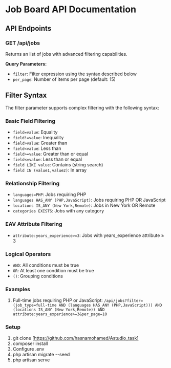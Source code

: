 # Job Board API Documentation

## API Endpoints

### GET /api/jobs

Returns an list of jobs with advanced filtering capabilities.

**Query Parameters:**
- `filter`: Filter expression using the syntax described below
- `per_page`: Number of items per page (default: 15)

## Filter Syntax

The filter parameter supports complex filtering with the following syntax:

### Basic Field Filtering
- `field=value`: Equality
- `field!=value`: Inequality
- `field>value`: Greater than
- `field<value`: Less than
- `field>=value`: Greater than or equal
- `field<=value`: Less than or equal
- `field LIKE value`: Contains (string search)
- `field IN (value1,value2)`: In array

### Relationship Filtering
- `languages=PHP`: Jobs requiring PHP
- `languages HAS_ANY (PHP,JavaScript)`: Jobs requiring PHP OR JavaScript
- `locations IS_ANY (New York,Remote)`: Jobs in New York OR Remote
- `categories EXISTS`: Jobs with any category

### EAV Attribute Filtering
- `attribute:years_experience>=3`: Jobs with years_experience attribute ≥ 3

### Logical Operators
- `AND`: All conditions must be true
- `OR`: At least one condition must be true
- `()`: Grouping conditions

### Examples

1. Full-time jobs requiring PHP or JavaScript:
   `/api/jobs?filter=(job_type=full-time AND (languages HAS_ANY (PHP,JavaScript))) AND (locations IS_ANY (New York,Remote)) AND attribute:years_experience>=3&per_page=10`

### Setup
1. git clone [https://github.com/hasnamohamed/Astudio_task]
2. composer install
3. Configure .env
4. php artisan migrate --seed
5. php artisan serve
